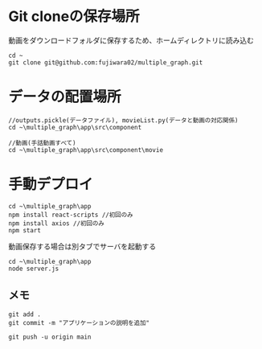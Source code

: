 # Git cloneの保存場所
動画をダウンロードフォルダに保存するため、ホームディレクトリに読み込む
```terminal
cd ~ 
git clone git@github.com:fujiwara02/multiple_graph.git 
```

# データの配置場所
```terminal
//outputs.pickle(データファイル), movieList.py(データと動画の対応関係)
cd ~\multiple_graph\app\src\component  

//動画(手話動画すべて)
cd ~\multiple_graph\app\src\component\movie  
```

# 手動デプロイ
```terminal
cd ~\multiple_graph\app
npm install react-scripts //初回のみ
npm install axios //初回のみ
npm start
```

動画保存する場合は別タブでサーバを起動する
```terminal
cd ~\multiple_graph\app
node server.js
```

## メモ

```terminal
git add .
git commit -m "アプリケーションの説明を追加"

git push -u origin main
```
